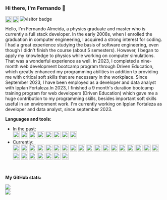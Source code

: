 ### Hi there, I'm Fernando 👋

<a href="https://www.linkedin.com/in/fernandoalmeida1990/">
  <img align="left" alt="Fernando's LinkedIN" height="20px" src="https://img.shields.io/badge/LinkedIn-0077B5?style=for-the-badge&logo=linkedin&logoColor=white" />
  <img align="left" alt="Fernando's gmail" height="20px" src="https://img.shields.io/badge/Gmail-D14836?style=for-the-badge&logo=gmail&logoColor=white" />
</a>
<img src="https://api.visitorbadge.io/api/visitors?path=https%3A%2F%2Fgithub.com%2FFernandoAlmeida2%2FFernandoAlmeida2&labelColor=%232fbc6a&countColor=%23263759&style=flat-square" alt="visitor badge"/>


Hello, I'm Fernando Almeida, a physics graduate and master who is currently a full stack developer.  In the early 2008s, when I enrolled the graduation in computer engineering, I acquired a strong interest for coding. I had a great experience studying the basis of software engineering, even though I didn't finish the course (about 5 semesters). However, I began to apply my knowledge to physics while working on computer simulations. That was a wonderful experience as well. In 2023, I completed a nine-month web development bootcamp program through Driven Education, which greatly enhanced my programming abilities in addition to providing me with critical soft skills that are necessary in the workplace. Since September 2023, I have been employed as a developer and data analyst with Ipplan Fortaleza.In 2023, I finished a 9 month's duration bootcamp training program for web developers (Driven Education) which gave me a huge contribution to my programming skills, besides important soft skills useful in an environment work. I'm currently working on Ipplan Fortaleza as developer and data analyst, since september 2023.


**Languages and tools:**
- In the past:
  <div>
     <img src="https://img.shields.io/badge/C-00599C?style=for-the-badge&logo=c&logoColor=white" height="22px"/>
     <img src="https://img.shields.io/badge/LaTeX-47A141?style=for-the-badge&logo=LaTeX&logoColor=white" height="22px" />
     <img src="https://img.shields.io/badge/Python-FFD43B?style=for-the-badge&logo=python&logoColor=blue" height="22px" />
     <img src="https://img.shields.io/badge/Numpy-777BB4?style=for-the-badge&logo=numpy&logoColor=white" height="22px" />
     <img src="https://img.shields.io/badge/Pandas-2C2D72?style=for-the-badge&logo=pandas&logoColor=white" height="22px" />
     <img src="https://img.shields.io/badge/scikit_learn-F7931E?style=for-the-badge&logo=scikit-learn&logoColor=white" height="22px" />
     <img src="https://img.shields.io/badge/MySQL-005C84?style=for-the-badge&logo=mysql&logoColor=white" height="22px" />
     <img src="https://img.shields.io/badge/Linux-FCC624?style=for-the-badge&logo=linux&logoColor=black" height="22px" />
  </div>
- Currently:
  <div>
     <img src="https://img.shields.io/badge/Linux-FCC624?style=for-the-badge&logo=linux&logoColor=black" height="22px" />
     <img src="https://img.shields.io/badge/JavaScript-323330?style=for-the-badge&logo=javascript&logoColor=F7DF1E" height="22px" />
     <img src="https://img.shields.io/badge/HTML5-E34F26?style=for-the-badge&logo=html5&logoColor=white" height="22px" />
     <img src="https://img.shields.io/badge/CSS3-1572B6?style=for-the-badge&logo=css3&logoColor=white" height="22px" />
     <img src="https://img.shields.io/badge/React-20232A?style=for-the-badge&logo=react&logoColor=61DAFB" height="22px" />
     <img src="https://img.shields.io/badge/Redux-593D88?style=for-the-badge&logo=redux&logoColor=white" height="22px" />
     <img src="https://img.shields.io/badge/reveal.js-F2E142?style=for-the-badge&logo=reveal.js&logoColor=000" height="22px" />
     <img src="https://img.shields.io/badge/VSCode-0078D4?style=for-the-badge&logo=visual%20studio%20code&logoColor=white" height="22px" />
     <img src="https://img.shields.io/badge/GIT-E44C30?style=for-the-badge&logo=git&logoColor=white" height="22px" />
     <img src="https://img.shields.io/badge/Node.js-339933?style=for-the-badge&logo=nodedotjs&logoColor=white" height="22px" />
     <img src="https://img.shields.io/badge/MongoDB-4EA94B?style=for-the-badge&logo=mongodb&logoColor=white" height="22px" />
     <img src="https://img.shields.io/badge/PostgreSQL-316192?style=for-the-badge&logo=postgresql&logoColor=white" height="22px" />
     <img src="https://img.shields.io/badge/Prisma-3982CE?style=for-the-badge&logo=Prisma&logoColor=white" height="22px" />
     <img src="https://img.shields.io/badge/TypeScript-007ACC?style=for-the-badge&logo=typescript&logoColor=white" height="22px" />
     <img src="https://img.shields.io/badge/Docker-2CA5E0?style=for-the-badge&logo=docker&logoColor=white" height="22px" />
     <img src="https://img.shields.io/badge/Jest-C21325?style=for-the-badge&logo=jest&logoColor=white" height="22px" />
     <img src="https://img.shields.io/badge/Github%20Actions-282a2e?style=for-the-badge&logo=githubactions&logoColor=367cfe" height="22px" />
     <img src="https://img.shields.io/badge/Amazon_AWS-FF9900?style=for-the-badge&logo=amazonaws&logoColor=white" height="22px" />
     <img src="https://img.shields.io/badge/Trello-0052CC?style=for-the-badge&logo=trello&logoColor=white" height="22px" />
     <img src="https://img.shields.io/badge/C%23-239120?style=for-the-badge&logo=c-sharp&logoColor=white" height="22px" />
     <img src="https://img.shields.io/badge/.NET-512BD4?style=for-the-badge&logo=dotnet&logoColor=white" height="22px" />
     <img src="https://img.shields.io/badge/PHP-777BB4?style=for-the-badge&logo=php&logoColor=white" height="22px" />
     <img src="https://img.shields.io/badge/Laravel-FF2D20?style=for-the-badge&logo=laravel&logoColor=white" height="22px" />
     <img src="https://img.shields.io/badge/R-276DC3?style=for-the-badge&logo=r&logoColor=white" height="22px" />
     <img src="https://img.shields.io/badge/Shiny-shinyapps.io-blue?style=flat&labelColor=white&logo=RStudio&logoColor=blue" height="22px" />
  </div>

<br/>

**My GitHub stats:**

<a href="https://github.com/anuraghazra/github-readme-stats">
  <img src="https://github-readme-stats-git-masterrstaa-rickstaa.vercel.app/api?username=FernandoAlmeida2&count_private=true&show_icons=true&theme=flag-india"/>
</a>

<br/>

<a href="https://github.com/anuraghazra/github-readme-stats">
  <img src="https://github-readme-stats-git-masterrstaa-rickstaa.vercel.app/api/top-langs/?username=FernandoAlmeida2&layout=compact&theme=flag-india" />
</a>

<br/>
<br/>

<!-- **My weekly stats:**

<a href="https://github.com/anuraghazra/github-readme-stats">
  <img src="https://github-readme-stats.vercel.app/api/wakatime?username=Fernando_Almeida&v=2&theme=flag-india" />
</a> -->

<!--
**FernandoAlmeida2/FernandoAlmeida2** is a ✨ _special_ ✨ repository because its `README.md` (this file) appears on your GitHub profile.

Here are some ideas to get you started:
- 🔭 I’m currently working on **HTML**, **CSS** and **JavaScript** languages.
- 🌱 I’m currently learning **React**

- 🔭 I’m currently working on ...
- 🌱 I’m currently learning ...
- 👯 I’m looking to collaborate on ...
- 🤔 I’m looking for help with ...
- 💬 Ask me about ...
- 📫 How to reach me: ...
- 😄 Pronouns: ...
- ⚡ Fun fact: ...
-->
